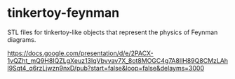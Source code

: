 # tinkertoy-feynman
STL files for tinkertoy-like objects that represent the physics of Feynman diagrams.

https://docs.google.com/presentation/d/e/2PACX-1vQZht_mQ9H8IQZLgXeuz13IqVbvvav7X_8ot8MOGC4g7A8IlH89Q8CMzLAhl9Sqt4_q6rzLjwzn9nxD/pub?start=false&loop=false&delayms=3000
